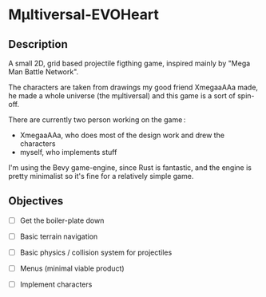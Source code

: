 # Mµltiversal-EVOHeart

## Description

A small 2D, grid based projectile figthing game, inspired mainly by "Mega Man Battle Network".

The characters are taken from drawings my good friend XmegaaAAa made, he made a whole universe (the mµltiversal) and this game is a sort of spin-off.

There are currently two person working on the game :

- XmegaaAAa, who does most of the design work and drew the characters
- myself, who implements stuff

I'm using the Bevy game-engine, since Rust is fantastic, and the engine is pretty minimalist so it's fine for a relatively simple game.

## Objectives

- [ ] Get the boiler-plate down
- [ ] Basic terrain navigation
- [ ] Basic physics / collision system for projectiles
- [ ] Menus (minimal viable product)
- [ ] Implement characters

